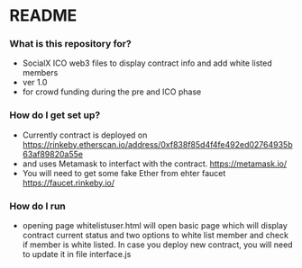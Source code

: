 # README #



### What is this repository for? 

* SocialX ICO web3 files to display contract info and add white listed members
* ver 1.0
* for crowd funding during the pre and ICO phase


### How do I get set up? 

* Currently contract is deployed on https://rinkeby.etherscan.io/address/0xf838f85d4f4fe492ed02764935b63af89820a55e
* and uses Metamask to interfact with the contract. https://metamask.io/
* You will need to get some fake Ether from ehter faucet https://faucet.rinkeby.io/


### How do I run

* opening page whitelistuser.html will open basic page which will display contract current status and two options to white list member and check if member is white listed. 
In case you deploy new contract, you will need to update it in file interface.js




